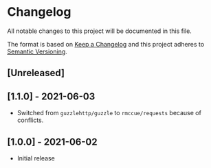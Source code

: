 # Changelog
All notable changes to this project will be documented in this file.

The format is based on [Keep a Changelog](http://keepachangelog.com/en/1.0.0/) and this project adheres to [Semantic Versioning](http://semver.org/spec/v2.0.0.html).

## [Unreleased]

## [1.1.0] - 2021-06-03

- Switched from `guzzlehttp/guzzle` to `rmccue/requests` because of conflicts.

## [1.0.0] - 2021-06-02

- Initial release
